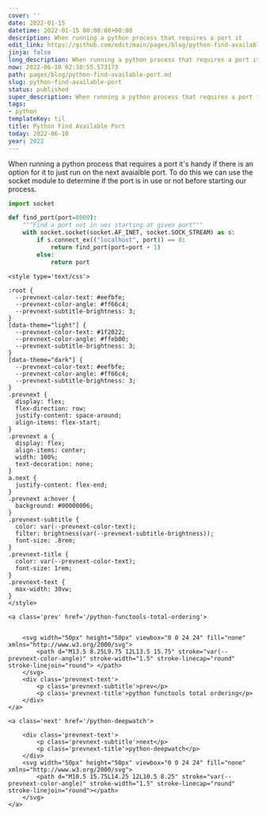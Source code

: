 ```yaml
---
cover: ''
date: 2022-01-15
datetime: 2022-01-15 00:00:00+00:00
description: When running a python process that requires a port it
edit_link: https://github.com/edit/main/pages/blog/python-find-available-port.md
jinja: false
long_description: When running a python process that requires a port it
now: 2022-06-10 02:38:55.573173
path: pages/blog/python-find-available-port.md
slug: python-find-available-port
status: published
super_description: When running a python process that requires a port it
tags:
- python
templateKey: til
title: Python Find Available Port
today: 2022-06-10
year: 2022
---
```


When running a python process that requires a port it's handy if there is an
option for it to just run on the next avaialble port.  To do this we can use
the socket module to determine if the port is in use or not before starting our
process.

``` python
import socket

def find_port(port=8000):
    """Find a port not in ues starting at given port"""
    with socket.socket(socket.AF_INET, socket.SOCK_STREAM) as s:
        if s.connect_ex(("localhost", port)) == 0:
            return find_port(port=port + 1)
        else:
            return port
```
<div class='prevnext'>

    <style type='text/css'>

    :root {
      --prevnext-color-text: #eefbfe;
      --prevnext-color-angle: #ff66c4;
      --prevnext-subtitle-brightness: 3;
    }
    [data-theme="light"] {
      --prevnext-color-text: #1f2022;
      --prevnext-color-angle: #ffeb00;
      --prevnext-subtitle-brightness: 3;
    }
    [data-theme="dark"] {
      --prevnext-color-text: #eefbfe;
      --prevnext-color-angle: #ff66c4;
      --prevnext-subtitle-brightness: 3;
    }
    .prevnext {
      display: flex;
      flex-direction: row;
      justify-content: space-around;
      align-items: flex-start;
    }
    .prevnext a {
      display: flex;
      align-items: center;
      width: 100%;
      text-decoration: none;
    }
    a.next {
      justify-content: flex-end;
    }
    .prevnext a:hover {
      background: #00000006;
    }
    .prevnext-subtitle {
      color: var(--prevnext-color-text);
      filter: brightness(var(--prevnext-subtitle-brightness));
      font-size: .8rem;
    }
    .prevnext-title {
      color: var(--prevnext-color-text);
      font-size: 1rem;
    }
    .prevnext-text {
      max-width: 30vw;
    }
    </style>
    
    <a class='prev' href='/python-functools-total-ordering'>
    

        <svg width="50px" height="50px" viewbox="0 0 24 24" fill="none" xmlns="http://www.w3.org/2000/svg">
            <path d="M13.5 8.25L9.75 12L13.5 15.75" stroke="var(--prevnext-color-angle)" stroke-width="1.5" stroke-linecap="round" stroke-linejoin="round"> </path>
        </svg>
        <div class='prevnext-text'>
            <p class='prevnext-subtitle'>prev</p>
            <p class='prevnext-title'>python functools total ordering</p>
        </div>
    </a>
    
    <a class='next' href='/python-deepwatch'>
    
        <div class='prevnext-text'>
            <p class='prevnext-subtitle'>next</p>
            <p class='prevnext-title'>python-deepwatch</p>
        </div>
        <svg width="50px" height="50px" viewbox="0 0 24 24" fill="none" xmlns="http://www.w3.org/2000/svg">
            <path d="M10.5 15.75L14.25 12L10.5 8.25" stroke="var(--prevnext-color-angle)" stroke-width="1.5" stroke-linecap="round" stroke-linejoin="round"></path>
        </svg>
    </a>
  </div>